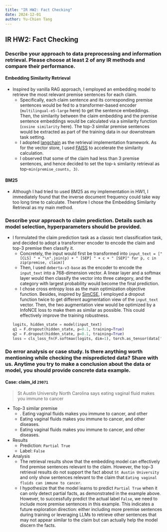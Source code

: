 ```yaml
---
title: "IR HW2: Fact Checking"
date: 2024-12-01
author: Yu-Chien Tang
---
```

## IR HW2: Fact Checking

### Describe your approach to data preprocessing and information retrieval. Please choose at least 2 of any IR methods and compare their performance.
#### Embedding Similarity Retrieval
- Inspired by vanilla RAG approach, I employed an embedding model to retrieve the most relevant premise sentences for each claim. 
    - Specifically, each claim sentence and its corresponding premise sentences would be fed to a transformer-based encoder (`multilingual-e5-large` here) to get the sentence embeddings. Then, the similarity between the claim embedding and the premise sentence embeddings would be calculated via a similarity function (`cosine similarity` here). The top-3 similar premise sentences would be extracted as part of the training data in our downstream task setting.
    - I adopted [langchain](https://www.langchain.com/) as the retrieval implementation framework. As for the vector store, I used [FAISS](https://github.com/facebookresearch/faiss) to accelerate the similarity calculation.
    - I observed that some of the claim had less than 3 premise sentences, and hence decided to set the top-`k` similarity retrieval as top-`min(premise_counts, 3)`.

#### BM25
- Although I had tried to used BM25 as my implementation in HW1, I immediately found that the inverse document frequency could take way too long time to calculate. Therefore I chose the Embedding Similarity Retrieval as my main method.

### Describe your approach to claim prediction. Details such as model selection, hyperparameters should be provided.
- I formulated the claim prediction task as a classic text classification task, and decided to adopt a transformer encoder to encode the claim and top-3 premise then classify it.
    - Concretely, the input would first be transformed into `input_text = ["[CLS] " + "\n".join(p) + " [SEP] " + c + " [SEP]" for p, c in zip(premise, claim)]`
    - Then, I used `deberta-v3-base` as the encoder to encode the `input_text` into a 768-dimension vector. A linear layer and a softmax layer would then classify the vector into three category, and the category with largest probability would become the final prediction.
    - I chose cross entropy loss as the main optimization objective function. Besides, inspired by [SimCSE](https://aclanthology.org/2021.emnlp-main.552/), I employed a dropout function twice to get different augmentation view of the `input_text` vector. Then, the two augmentation view would be optimized by a InfoNCE loss to make them as similar as possible. This could effectively improve the training robustness.
    ```python
    logits, hidden_state = model(input_text)
    q1 = F.dropout(hidden_state, p=0.1, training=True)
    q2 = F.dropout(hidden_state, p=0.1, training=True)
    loss = cls_loss_fn(F.softmax(logits, dim=1), torch.as_tensor(data['label']).to(device)) + 0.5 * contrastive_loss(q1, q2)
    ```

### Do error analysis or case study. Is there anything worth mentioning while checking the mispredicted data? Share with us. Anytime you try to make a conclusion about the data or model, you should provide concrete data example.
#### Case: claim_id `29071`
> St Austin University North Carolina says eating vaginal fluid makes you immune to cancer
- Top-3 similar premise
    - . Eating vaginal fluids makes you immune to cancer, and other
    - Eating vaginal fluids makes you immune to cancer, and other diseases.
    - Eating vaginal fluids makes you immune to cancer, and other diseases.
- Results
    - Prediction: `Partial True`
    - Label:      `False`  
- Analysis
    - The retrieval results show that the embedding model can effectively find premise sentences relevant to the claim. However, the top-3 retrieval results do not support the fact about `St Austin University` and only show sentences relevant to the claim that `Eating vaginal fluids can immune to cancer`.
    - I hypothesize that the model learns to predict `Partial True` when it can only detect partial facts, as demonstrated in the example above. However, to successfully predict the actual label `False`, we need to include more premise sentences in this example. This indicates a future exploration direction: either including more premise sentences during training or leveraging LLMs to retrieve other sentences that may not appear similar to the claim but can actually help the model discern the facts.